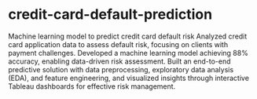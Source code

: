 # credit-card-default-prediction
Machine learning model to predict credit card default risk
Analyzed credit card application data to assess default risk, focusing on clients with payment challenges. 
Developed a machine learning model achieving 88% accuracy, enabling data-driven risk assessment. 
Built an end-to-end predictive solution with data preprocessing, exploratory data analysis (EDA), and feature engineering, and visualized insights through interactive Tableau dashboards for effective risk management.
